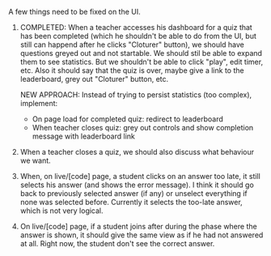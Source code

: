 A few things need to be fixed on the UI.

1. COMPLETED: When a teacher accesses his dashboard for a quiz that has been completed (which he shouldn't be able to do from the UI, but still can happend after he clicks "Cloturer" button), we should have questions greyed out and not startable. We should stil be able to expand them to see statistics. But we shouldn't be able to click "play", edit timer, etc. Also it should say that the quiz is over, maybe give a link to the leaderboard, grey out "Cloturer" button, etc.

   NEW APPROACH: Instead of trying to persist statistics (too complex), implement:
   - On page load for completed quiz: redirect to leaderboard
   - When teacher closes quiz: grey out controls and show completion message with leaderboard link

2. When a teacher closes a quiz, we should also discuss what behaviour we want.

3. When, on live/[code] page, a student clicks on an answer too late, it still selects his answer (and shows the error message). I think it should go back to previously selected answer (if any) or unselect everything if none was selected before. Currently it selects the too-late answer, which is not very logical.

4. On live/[code] page, if a student joins after during the phase where the answer is shown, it should give the same view as if he had not answered at all. Right now, the student don't see the correct answer.